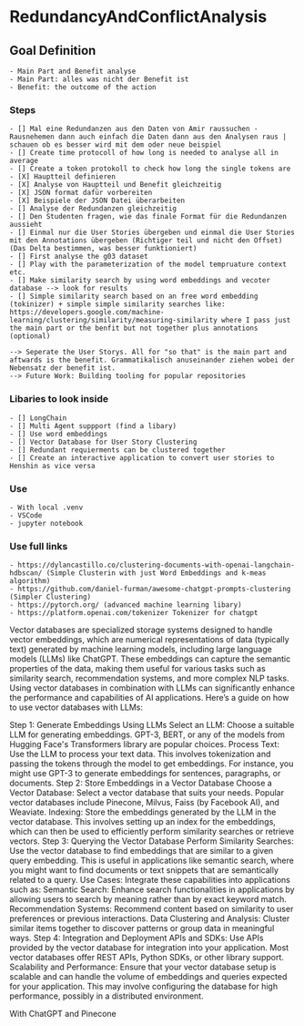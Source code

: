 # RedundancyAndConflictAnalysis

## Goal Definition
    - Main Part and Benefit analyse
    - Main Part: alles was nicht der Benefit ist
    - Benefit: the outcome of the action

### Steps
    - [] Mal eine Redundanzen aus den Daten von Amir raussuchen - Rausnehemen dann auch einfach die Daten dann aus den Analysen raus | schauen ob es besser wird mit dem oder neue beispiel 
    - [] Create time protocoll of how long is needed to analyse all in average
    - [] Create a token protokoll to check how long the single tokens are
    - [X] Hauptteil definieren
    - [X] Analyse von Hauptteil und Benefit gleichzeitig
    - [X] JSON format dafür vorbereiten
    - [X] Beispiele der JSON Datei überarbeiten
    - [] Analyse der Redundanzen gleichzeitig
    - [] Den Studenten fragen, wie das finale Format für die Redundanzen aussieht
    - [] Einmal nur die User Stories übergeben und einmal die User Stories mit den Annotations übergeben (Richtiger teil und nicht den Offset) (Das Delta bestimmen, was besser funktioniert)
    - [] First analyse the g03 dataset
    - [] Play with the parameterization of the model tempruature context etc.
    - [] Make similarity search by using word embeddings and vecoter database --> look for results
    - [] Simple similarity search based on an free word embedding (tokinizer) + simple simple similarity searches like: https://developers.google.com/machine-learning/clustering/similarity/measuring-similarity where I pass just the main part or the benfit but not together plus annotations (optional)

    --> Seperate the User Storys. All for "so that" is the main part and aftwards is the benefit. Grammatikalisch anuseinander ziehen wobei der Nebensatz der benefit ist.  
    --> Future Work: Building tooling for popular repositories

### Libaries to look inside
    - [] LongChain
    - [] Multi Agent suppport (find a libary)
    - [] Use word embeddings
    - [] Vector Database for User Story Clustering
    - [] Redundant requierments can be clustered together 
    - [] Create an interactive application to convert user stories to Henshin as vice versa


### Use
    - With local .venv
    - VSCode
    - jupyter notebook

### Use full links
    - https://dylancastillo.co/clustering-documents-with-openai-langchain-hdbscan/ (Simple Clusterin with just Word Embeddings and k-meas algorithm)
    - https://github.com/daniel-furman/awesome-chatgpt-prompts-clustering (Simpler Clustering)
    - https://pytorch.org/ (advanced machine learning libary)
    - https://platform.openai.com/tokenizer Tokenizer for chatgpt



Vector databases are specialized storage systems designed to handle vector embeddings, which are numerical representations of data (typically text) generated by machine learning models, including large language models (LLMs) like ChatGPT. These embeddings can capture the semantic properties of the data, making them useful for various tasks such as similarity search, recommendation systems, and more complex NLP tasks. Using vector databases in combination with LLMs can significantly enhance the performance and capabilities of AI applications. Here’s a guide on how to use vector databases with LLMs:

Step 1: Generate Embeddings Using LLMs
Select an LLM: Choose a suitable LLM for generating embeddings. GPT-3, BERT, or any of the models from Hugging Face's Transformers library are popular choices.
Process Text: Use the LLM to process your text data. This involves tokenization and passing the tokens through the model to get embeddings. For instance, you might use GPT-3 to generate embeddings for sentences, paragraphs, or documents.
Step 2: Store Embeddings in a Vector Database
Choose a Vector Database: Select a vector database that suits your needs. Popular vector databases include Pinecone, Milvus, Faiss (by Facebook AI), and Weaviate.
Indexing: Store the embeddings generated by the LLM in the vector database. This involves setting up an index for the embeddings, which can then be used to efficiently perform similarity searches or retrieve vectors.
Step 3: Querying the Vector Database
Perform Similarity Searches: Use the vector database to find embeddings that are similar to a given query embedding. This is useful in applications like semantic search, where you might want to find documents or text snippets that are semantically related to a query.
Use Cases: Integrate these capabilities into applications such as:
Semantic Search: Enhance search functionalities in applications by allowing users to search by meaning rather than by exact keyword match.
Recommendation Systems: Recommend content based on similarity to user preferences or previous interactions.
Data Clustering and Analysis: Cluster similar items together to discover patterns or group data in meaningful ways.
Step 4: Integration and Deployment
APIs and SDKs: Use APIs provided by the vector database for integration into your application. Most vector databases offer REST APIs, Python SDKs, or other library support.
Scalability and Performance: Ensure that your vector database setup is scalable and can handle the volume of embeddings and queries expected for your application. This may involve configuring the database for high performance, possibly in a distributed environment.

With ChatGPT and Pinecone